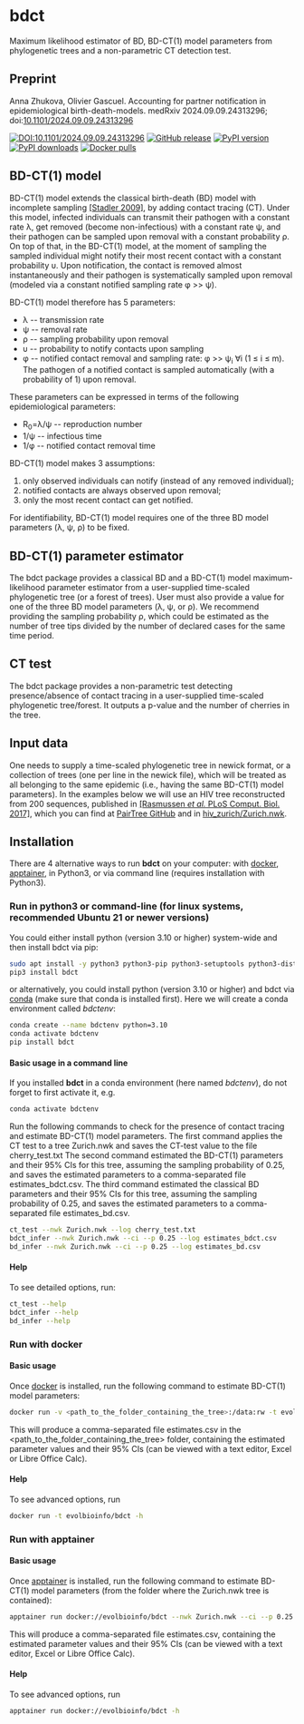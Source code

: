 # bdct

Maximum likelihood estimator of BD, BD-CT(1) model parameters from phylogenetic trees and a non-parametric CT detection test. 

## Preprint

Anna Zhukova, Olivier Gascuel. Accounting for partner notification in epidemiological birth-death-models. medRxiv 2024.09.09.24313296; doi:[10.1101/2024.09.09.24313296](https://doi.org/10.1101/2024.09.09.24313296)

[![DOI:10.1101/2024.09.09.24313296](https://zenodo.org/badge/DOI/10.1101/2024.09.09.24313296.svg)](https://doi.org/10.1101/2024.09.09.24313296)
[![GitHub release](https://img.shields.io/github/v/release/evolbioinfo/bdct.svg)](https://github.com/evolbioinfo/bdct/releases)
[![PyPI version](https://badge.fury.io/py/bdct.svg)](https://pypi.org/project/bdct/)
[![PyPI downloads](https://shields.io/pypi/dm/bdct)](https://pypi.org/project/bdct/)
[![Docker pulls](https://img.shields.io/docker/pulls/evolbioinfo/bdct)](https://hub.docker.com/r/evolbioinfo/bdct/tags)

## BD-CT(1) model

BD-CT(1) model extends the classical birth-death (BD) model with incomplete sampling [[Stadler 2009]](https://pubmed.ncbi.nlm.nih.gov/19631666/), by adding contact tracing (CT).
Under this model, infected individuals can transmit their pathogen with a constant rate λ, 
get removed (become non-infectious) with a constant rate ψ, 
and their pathogen can be sampled upon removal 
with a constant probability ρ. On top of that, in the BD-CT(1) model, 
at the moment of sampling the sampled individual 
might notify their most recent contact with a constant probability υ. 
Upon notification, the contact is removed almost instantaneously and their pathogen is systematically sampled upon removal 
(modeled via a constant notified sampling rate φ >> ψ).

BD-CT(1) model therefore has 5 parameters:
* λ -- transmission rate
* ψ -- removal rate
* ρ -- sampling probability upon removal
* υ -- probability to notify contacts upon sampling
* φ -- notified contact removal and sampling rate: φ >> ψ<sub>i</sub> ∀i (1 ≤ i ≤ m). The pathogen of a notified contact is sampled automatically (with a probability of 1) upon removal. 

These parameters can be expressed in terms of the following epidemiological parameters:
* R<sub>0</sub>=λ/ψ -- reproduction number
* 1/ψ -- infectious time
* 1/φ -- notified contact removal time

BD-CT(1) model makes 3 assumptions:
1. only observed individuals can notify (instead of any removed individual);
2. notified contacts are always observed upon removal;
3. only the most recent contact can get notified.

For identifiability, BD-CT(1) model requires one of the three BD model parameters (λ, ψ, ρ) to be fixed.

## BD-CT(1) parameter estimator

The bdct package provides a classical BD and a BD-CT(1) model maximum-likelihood parameter estimator 
from a user-supplied time-scaled phylogenetic tree (or a forest of trees). 
User must also provide a value for one of the three BD model parameters (λ, ψ, or ρ). 
We recommend providing the sampling probability ρ, 
which could be estimated as the number of tree tips divided by the number of declared cases for the same time period.

## CT test

The bdct package provides a non-parametric test detecting presence/absence of contact tracing in a user-supplied time-scaled phylogenetic tree/forest. 
It outputs a p-value and the number of cherries in the tree. 

## Input data
One needs to supply a time-scaled phylogenetic tree in newick format, or a collection of trees (one per line in the newick file), 
which will be treated as all belonging to the same epidemic (i.e., having the same BD-CT(1) model parameters). 
In the examples below we will use an HIV tree reconstructed from 200 sequences, 
published in [[Rasmussen _et al._ PLoS Comput. Biol. 2017]](https://journals.plos.org/ploscompbiol/article?id=10.1371/journal.pcbi.1005448), 
which you can find at [PairTree GitHub](https://github.com/davidrasm/PairTree) 
and in [hiv_zurich/Zurich.nwk](hiv_zurich/Zurich.nwk). 

## Installation

There are 4 alternative ways to run __bdct__ on your computer: 
with [docker](https://www.docker.com/community-edition), 
[apptainer](https://apptainer.org/),
in Python3, or via command line (requires installation with Python3).



### Run in python3 or command-line (for linux systems, recommended Ubuntu 21 or newer versions)

You could either install python (version 3.10 or higher) system-wide and then install bdct via pip:
```bash
sudo apt install -y python3 python3-pip python3-setuptools python3-distutils
pip3 install bdct
```

or alternatively, you could install python (version 3.10 or higher) and bdct via [conda](https://conda.io/docs/) (make sure that conda is installed first). 
Here we will create a conda environment called _bdctenv_:
```bash
conda create --name bdctenv python=3.10
conda activate bdctenv
pip install bdct
```


#### Basic usage in a command line
If you installed __bdct__ in a conda environment (here named _bdctenv_), do not forget to first activate it, e.g.

```bash
conda activate bdctenv
```

Run the following commands to check for the presence of contact tracing and estimate BD-CT(1) model parameters.
The first command applies the CT test to a tree Zurich.nwk and saves the CT-test value to the file cherry_test.txt
The second command estimated the BD-CT(1) parameters and their 95% CIs for this tree, assuming the sampling probability of 0.25, 
and saves the estimated parameters to a comma-separated file estimates_bdct.csv.
The third command estimated the classical BD parameters and their 95% CIs for this tree, assuming the sampling probability of 0.25, 
and saves the estimated parameters to a comma-separated file estimates_bd.csv.
```bash
ct_test --nwk Zurich.nwk --log cherry_test.txt
bdct_infer --nwk Zurich.nwk --ci --p 0.25 --log estimates_bdct.csv
bd_infer --nwk Zurich.nwk --ci --p 0.25 --log estimates_bd.csv
```

#### Help

To see detailed options, run:
```bash
ct_test --help
bdct_infer --help
bd_infer --help
```


### Run with docker

#### Basic usage
Once [docker](https://www.docker.com/community-edition) is installed, 
run the following command to estimate BD-CT(1) model parameters:
```bash
docker run -v <path_to_the_folder_containing_the_tree>:/data:rw -t evolbioinfo/bdct --nwk /data/Zurich.nwk --ci --p 0.25 --log /data/estimates.csv
```

This will produce a comma-separated file estimates.csv in the <path_to_the_folder_containing_the_tree> folder,
 containing the estimated parameter values and their 95% CIs (can be viewed with a text editor, Excel or Libre Office Calc).

#### Help

To see advanced options, run
```bash
docker run -t evolbioinfo/bdct -h
```



### Run with apptainer

#### Basic usage
Once [apptainer](https://apptainer.org/docs/user/latest/quick_start.html#installation) is installed, 
run the following command to estimate BD-CT(1) model parameters (from the folder where the Zurich.nwk tree is contained):

```bash
apptainer run docker://evolbioinfo/bdct --nwk Zurich.nwk --ci --p 0.25 --log estimates.csv
```

This will produce a comma-separated file estimates.csv,
 containing the estimated parameter values and their 95% CIs (can be viewed with a text editor, Excel or Libre Office Calc).


#### Help

To see advanced options, run
```bash
apptainer run docker://evolbioinfo/bdct -h
```


